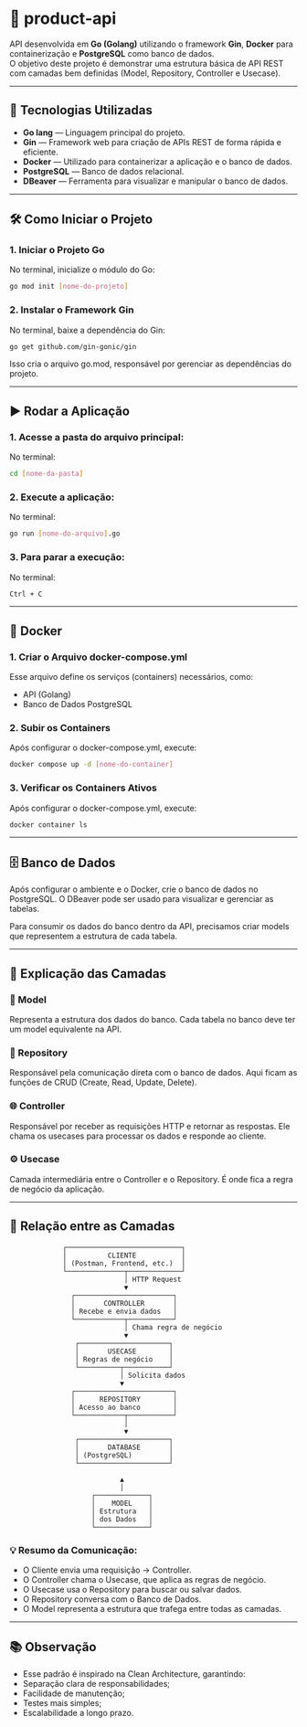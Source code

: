 # 🧩 product-api

API desenvolvida em **Go (Golang)** utilizando o framework **Gin**, **Docker** para containerização e **PostgreSQL** como banco de dados.  
O objetivo deste projeto é demonstrar uma estrutura básica de API REST com camadas bem definidas (Model, Repository, Controller e Usecase).

---

## 🚀 Tecnologias Utilizadas

- **Go lang** — Linguagem principal do projeto.
- **Gin** — Framework web para criação de APIs REST de forma rápida e eficiente.
- **Docker** — Utilizado para containerizar a aplicação e o banco de dados.
- **PostgreSQL** — Banco de dados relacional.
- **DBeaver** — Ferramenta para visualizar e manipular o banco de dados.

---

## 🛠️ Como Iniciar o Projeto

### 1. Iniciar o Projeto Go
No terminal, inicialize o módulo do Go:
```bash
go mod init [nome-do-projeto]
```

### 2. Instalar o Framework Gin
No terminal, baixe a dependência do Gin:
```bash
go get github.com/gin-gonic/gin
```
Isso cria o arquivo go.mod, responsável por gerenciar as dependências do projeto.

---

## ▶️ Rodar a Aplicação

### 1. Acesse a pasta do arquivo principal:
No terminal:
```bash
cd [nome-da-pasta]
```

### 2. Execute a aplicação:
No terminal:
```bash
go run [nome-do-arquivo].go
```

### 3. Para parar a execução:
No terminal:
```bash
Ctrl + C
```

---

## 🐳 Docker

### 1. Criar o Arquivo docker-compose.yml
Esse arquivo define os serviços (containers) necessários, como:
- API (Golang)
- Banco de Dados PostgreSQL

### 2. Subir os Containers
Após configurar o docker-compose.yml, execute:
```bash
docker compose up -d [nome-do-container]
``` 

### 3. Verificar os Containers Ativos
Após configurar o docker-compose.yml, execute:
```bash
docker container ls
``` 
---

## 🗄️ Banco de Dados

Após configurar o ambiente e o Docker, crie o banco de dados no PostgreSQL.
O DBeaver pode ser usado para visualizar e gerenciar as tabelas.

Para consumir os dados do banco dentro da API, precisamos criar models que representem a estrutura de cada tabela.

---

## 🧠 Explicação das Camadas

### 🧩 Model
Representa a estrutura dos dados do banco.
Cada tabela no banco deve ter um model equivalente na API.

### 💾 Repository
Responsável pela comunicação direta com o banco de dados.
Aqui ficam as funções de CRUD (Create, Read, Update, Delete).

### 🌐 Controller
Responsável por receber as requisições HTTP e retornar as respostas.
Ele chama os usecases para processar os dados e responde ao cliente.

### ⚙️ Usecase
Camada intermediária entre o Controller e o Repository.
É onde fica a regra de negócio da aplicação.

---

## 🔄 Relação entre as Camadas

                 ┌────────────────────────────┐
                 │          CLIENTE           │
                 │ (Postman, Frontend, etc.)  │
                 └──────────────┬─────────────┘
                                │ HTTP Request
                                ▼
                   ┌────────────────────────┐
                   │       CONTROLLER       │
                   │ Recebe e envia dados   │
                   └────────────┬───────────┘
                                │ Chama regra de negócio
                                ▼
                    ┌──────────────────────┐
                    │       USECASE        │
                    │ Regras de negócio    │
                    └──────────┬───────────┘
                               │ Solicita dados
                               ▼
                   ┌────────────────────────┐
                   │      REPOSITORY        │
                   │ Acesso ao banco        │
                   └────────────┬───────────┘
                                │
                                ▼
                    ┌──────────────────────┐
                    │       DATABASE       │
                    │ (PostgreSQL)         │
                    └──────────────────────┘
                    
                               ▲
                               │
                        ┌─────────────┐
                        │    MODEL    │
                        │ Estrutura   │
                        │ dos Dados   │
                        └─────────────┘


### 💡 Resumo da Comunicação:
- O Cliente envia uma requisição → Controller.
- O Controller chama o Usecase, que aplica as regras de negócio.
- O Usecase usa o Repository para buscar ou salvar dados.
- O Repository conversa com o Banco de Dados.
- O Model representa a estrutura que trafega entre todas as camadas.

---

## 📚 Observação
- Esse padrão é inspirado na Clean Architecture, garantindo:
- Separação clara de responsabilidades;
- Facilidade de manutenção;
- Testes mais simples;
- Escalabilidade a longo prazo.





